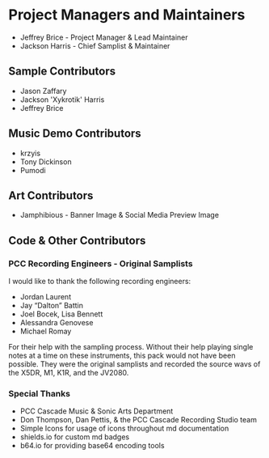 # Project Managers and Maintainers
* Jeffrey Brice - Project Manager & Lead Maintainer
* Jackson Harris - Chief Samplist & Maintainer

## Sample Contributors
* Jason Zaffary
* Jackson 'Xykrotik' Harris
* Jeffrey Brice

## Music Demo Contributors
* krzyis
* Tony Dickinson
* Pumodi

## Art Contributors
* Jamphibious - Banner Image & Social Media Preview Image

## Code & Other Contributors

### PCC Recording Engineers - Original Samplists
I would like to thank the following recording engineers:

* Jordan Laurent
* Jay “Dalton” Battin
* Joel Bocek, Lisa Bennett
* Alessandra Genovese
* Michael Romay

For their help with the sampling process. Without their help playing single notes at a time on these instruments, this pack would not have been possible.
They were the original samplists and recorded the source wavs of the X5DR, M1, K1R, and the JV2080.

### Special Thanks

* PCC Cascade Music & Sonic Arts Department
* Don Thompson, Dan Pettis, & the PCC Cascade Recording Studio team
* Simple Icons for usage of icons throughout md documentation
* shields.io for custom md badges
* b64.io for providing base64 encoding tools

